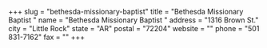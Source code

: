 +++
slug = "bethesda-missionary-baptist"
title = "Bethesda Missionary Baptist "
name = "Bethesda Missionary Baptist "
address = "1316 Brown St."
city = "Little Rock"
state = "AR"
postal = "72204"
website = ""
phone = "501 831-7162"
fax = ""
+++
